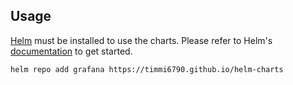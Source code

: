 ## Usage

[Helm](https://helm.sh) must be installed to use the charts.
Please refer to Helm's [documentation](https://helm.sh/docs/) to get started.

```ssh
helm repo add grafana https://timmi6790.github.io/helm-charts
```
